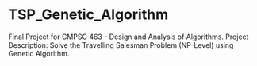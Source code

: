 # TSP_Genetic_Algorithm
Final Project for CMPSC 463 - Design and Analysis of Algorithms.
Project Description: Solve the Travelling Salesman Problem (NP-Level) using Genetic Algorithm.
